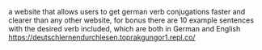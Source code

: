 a website that allows users to get german verb conjugations faster and clearer than any other website, for bonus there are 10 example sentences with the desired verb included, which are both in German and English
https://deutschlernendurchlesen.toprakgungor1.repl.co/
